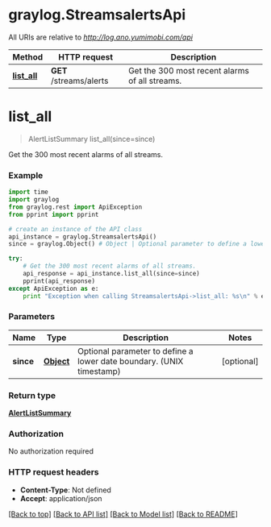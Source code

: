 # graylog.StreamsalertsApi

All URIs are relative to *http://log.ano.yumimobi.com/api*

Method | HTTP request | Description
------------- | ------------- | -------------
[**list_all**](StreamsalertsApi.md#list_all) | **GET** /streams/alerts | Get the 300 most recent alarms of all streams.


# **list_all**
> AlertListSummary list_all(since=since)

Get the 300 most recent alarms of all streams.



### Example 
```python
import time
import graylog
from graylog.rest import ApiException
from pprint import pprint

# create an instance of the API class
api_instance = graylog.StreamsalertsApi()
since = graylog.Object() # Object | Optional parameter to define a lower date boundary. (UNIX timestamp) (optional)

try: 
    # Get the 300 most recent alarms of all streams.
    api_response = api_instance.list_all(since=since)
    pprint(api_response)
except ApiException as e:
    print "Exception when calling StreamsalertsApi->list_all: %s\n" % e
```

### Parameters

Name | Type | Description  | Notes
------------- | ------------- | ------------- | -------------
 **since** | [**Object**](.md)| Optional parameter to define a lower date boundary. (UNIX timestamp) | [optional] 

### Return type

[**AlertListSummary**](AlertListSummary.md)

### Authorization

No authorization required

### HTTP request headers

 - **Content-Type**: Not defined
 - **Accept**: application/json

[[Back to top]](#) [[Back to API list]](../README.md#documentation-for-api-endpoints) [[Back to Model list]](../README.md#documentation-for-models) [[Back to README]](../README.md)


